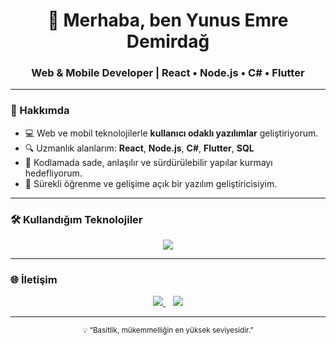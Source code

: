 <h1 align="center">👋 Merhaba, ben Yunus Emre Demirdağ</h1>
<h3 align="center">Web & Mobile Developer | React • Node.js • C# • Flutter</h3>

---

### 🧠 Hakkımda

- 💻 Web ve mobil teknolojilerle **kullanıcı odaklı yazılımlar** geliştiriyorum.  
- 🔍 Uzmanlık alanlarım: **React**, **Node.js**, **C#**, **Flutter**, **SQL**  
- 🧩 Kodlamada sade, anlaşılır ve sürdürülebilir yapılar kurmayı hedefliyorum.  
- 🌱 Sürekli öğrenme ve gelişime açık bir yazılım geliştiricisiyim.  

---

### 🛠️ Kullandığım Teknolojiler

<p align="center">
  <img src="https://skillicons.dev/icons?i=html,css,js,react,nodejs,cs,flutter,git,vscode" />
</p>

---

### 🌐 İletişim

<p align="center">
  <a href="https://linkedin.com/in/YunusEmreDemirdag">
    <img src="https://img.shields.io/badge/LinkedIn-0A66C2?logo=linkedin&logoColor=white" />
  </a>
  &nbsp;&nbsp;
  <a href="mailto:yunusemre.demirdag@gmail.com">
    <img src="https://img.shields.io/badge/Email-D14836?logo=gmail&logoColor=white" />
  </a>
</p>

---

<p align="center">
  <sub>💡 “Basitlik, mükemmelliğin en yüksek seviyesidir.”</sub>
</p>
